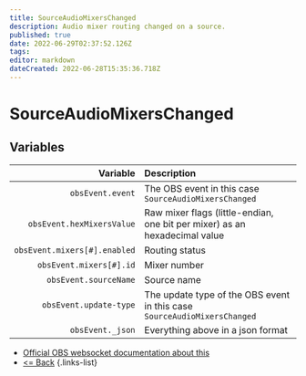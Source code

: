 ```yaml
---
title: SourceAudioMixersChanged
description: Audio mixer routing changed on a source.
published: true
date: 2022-06-29T02:37:52.126Z
tags: 
editor: markdown
dateCreated: 2022-06-28T15:35:36.718Z
---
```


# SourceAudioMixersChanged

## Variables

| Variable | Description |
|---------:|:------------|
| `obsEvent.event` | The OBS event in this case `SourceAudioMixersChanged`
| `obsEvent.hexMixersValue` | Raw mixer flags (little-endian, one bit per mixer) as an hexadecimal value
| `obsEvent.mixers[#].enabled` | Routing status
| `obsEvent.mixers[#].id`	| Mixer number
| `obsEvent.sourceName` | Source name
| `obsEvent.update-type` | The update type of the OBS event in this case `SourceAudioMixersChanged`
| `obsEvent._json` | Everything above in a json format

* [Official OBS websocket documentation about this](https://github.com/obsproject/obs-websocket/blob/4.x-current/docs/generated/protocol.md#sourceaudiomixerschanged)
* [<= Back](/en/Integrations/OBS/OBS-Events)
{.links-list}